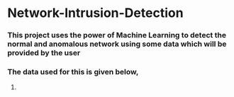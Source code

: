 # Network-Intrusion-Detection

### This project uses the power of Machine Learning to detect the normal and anomalous network using some data which will be provided by the user

### The data used for this is given below,
1. 
